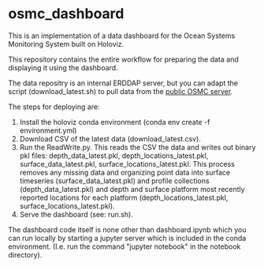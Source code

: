 # osmc_dashboard
This is an implementation of a data dashboard for the Ocean Systems Monitoring System built on Holoviz.

This repository contains the entire workflow for preparing the data and displaying it using the dashboard.

The data repositry is an internal ERDDAP server, but you can adapt the script (download_latest.sh) to pull data from the [public OSMC server](http://osmc.noaa.gov/erddap/tabledap/OSMC_30day.html).

The steps for deploying are:

1. Install the holoviz conda environment (conda env create -f environment.yml)
1. Download CSV of the latest data (download_latest.csv).
1. Run the ReadWrite.py. This reads the CSV the data and writes out binary pkl files: depth_data_latest.pkl, depth_locations_latest.pkl,  surface_data_latest.pkl, surface_locations_latest.pkl.  This process removes any missing data and organizing point data into surface timeseries (surface_data_latest.pkl) and profile collections (depth_data_latest.pkl) and depth and surface platform most recently reported locations for each platform (depth_locations_latest.pkl, surface_locations_latest.pkl).
1. Serve the dashboard (see: run.sh).

The dashboard code itself is none other than dashboard.ipynb which you can run locally by starting a jupyter server which is included in the conda environment. (I.e. run the command "jupyter notebook" in the notebook directory).
